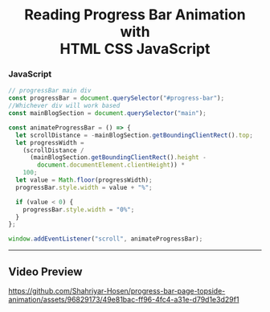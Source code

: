 <h1 align="center">Reading Progress Bar Animation <br/> with <br/> HTML CSS JavaScript</h1>

### JavaScript

```js
// progressBar main div
const progressBar = document.querySelector("#progress-bar");
//Whichever div will work based
const mainBlogSection = document.querySelector("main");

const animateProgressBar = () => {
  let scrollDistance = -mainBlogSection.getBoundingClientRect().top;
  let progressWidth =
    (scrollDistance /
      (mainBlogSection.getBoundingClientRect().height -
        document.documentElement.clientHeight)) *
    100;
  let value = Math.floor(progressWidth);
  progressBar.style.width = value + "%";

  if (value < 0) {
    progressBar.style.width = "0%";
  }
};

window.addEventListener("scroll", animateProgressBar);
```

<hr/>

## Video Preview
https://github.com/Shahriyar-Hosen/progress-bar-page-topside-animation/assets/96829173/49e81bac-ff96-4fc4-a31e-d79d1e3d29f1
